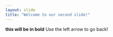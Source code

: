 ```yaml
---
layout: slide
title: "Welcome to our second slide!"
---
```

**this will be in bold**
Use the left arrow to go back!
